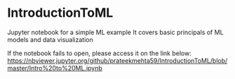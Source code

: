 # IntroductionToML
Jupyter notebook for a simple ML example
It covers basic principals of ML models and data visualization

If the notebook fails to open, please access it on the link below:
https://nbviewer.jupyter.org/github/prateekmehta59/IntroductionToML/blob/master/Intro%20to%20ML.ipynb
